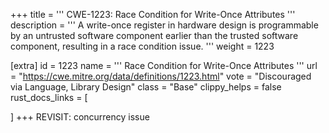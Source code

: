 +++
title = '''
CWE-1223: Race Condition for Write-Once Attributes
'''
description	= '''
A write-once register in hardware design is programmable by an untrusted software component earlier than the trusted software component, resulting in a race condition issue.
'''
weight = 1223

[extra]
id = 1223
name = '''
Race Condition for Write-Once Attributes
'''
url = "https://cwe.mitre.org/data/definitions/1223.html"
vote = "Discouraged via Language, Library Design"
class = "Base"
clippy_helps = false
rust_docs_links = [
	
]
+++
REVISIT: concurrency issue